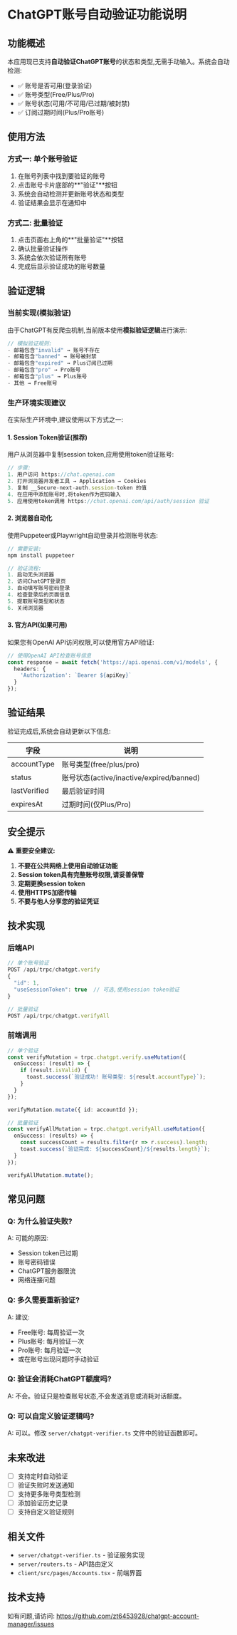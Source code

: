 # ChatGPT账号自动验证功能说明

## 功能概述

本应用现已支持**自动验证ChatGPT账号**的状态和类型,无需手动输入。系统会自动检测:

- ✅ 账号是否可用(登录验证)
- ✅ 账号类型(Free/Plus/Pro)
- ✅ 账号状态(可用/不可用/已过期/被封禁)
- ✅ 订阅过期时间(Plus/Pro账号)

## 使用方法

### 方式一: 单个账号验证

1. 在账号列表中找到要验证的账号
2. 点击账号卡片底部的**"验证"**按钮
3. 系统会自动检测并更新账号状态和类型
4. 验证结果会显示在通知中

### 方式二: 批量验证

1. 点击页面右上角的**"批量验证"**按钮
2. 确认批量验证操作
3. 系统会依次验证所有账号
4. 完成后显示验证成功的账号数量

## 验证逻辑

### 当前实现(模拟验证)

由于ChatGPT有反爬虫机制,当前版本使用**模拟验证逻辑**进行演示:

```typescript
// 模拟验证规则:
- 邮箱包含"invalid" → 账号不存在
- 邮箱包含"banned" → 账号被封禁
- 邮箱包含"expired" → Plus订阅已过期
- 邮箱包含"pro" → Pro账号
- 邮箱包含"plus" → Plus账号
- 其他 → Free账号
```

### 生产环境实现建议

在实际生产环境中,建议使用以下方式之一:

#### 1. Session Token验证(推荐)

用户从浏览器中复制session token,应用使用token验证账号:

```typescript
// 步骤:
1. 用户访问 https://chat.openai.com
2. 打开浏览器开发者工具 → Application → Cookies
3. 复制 __Secure-next-auth.session-token 的值
4. 在应用中添加账号时,将token作为密码输入
5. 应用使用token调用 https://chat.openai.com/api/auth/session 验证
```

#### 2. 浏览器自动化

使用Puppeteer或Playwright自动登录并检测账号状态:

```typescript
// 需要安装:
npm install puppeteer

// 验证流程:
1. 启动无头浏览器
2. 访问ChatGPT登录页
3. 自动填写账号密码登录
4. 检查登录后的页面信息
5. 提取账号类型和状态
6. 关闭浏览器
```

#### 3. 官方API(如果可用)

如果您有OpenAI API访问权限,可以使用官方API验证:

```typescript
// 使用OpenAI API检查账号信息
const response = await fetch('https://api.openai.com/v1/models', {
  headers: {
    'Authorization': `Bearer ${apiKey}`
  }
});
```

## 验证结果

验证完成后,系统会自动更新以下信息:

| 字段 | 说明 |
|------|------|
| accountType | 账号类型(free/plus/pro) |
| status | 账号状态(active/inactive/expired/banned) |
| lastVerified | 最后验证时间 |
| expiresAt | 过期时间(仅Plus/Pro) |

## 安全提示

⚠️ **重要安全建议:**

1. **不要在公共网络上使用自动验证功能**
2. **Session token具有完整账号权限,请妥善保管**
3. **定期更换session token**
4. **使用HTTPS加密传输**
5. **不要与他人分享您的验证凭证**

## 技术实现

### 后端API

```typescript
// 单个账号验证
POST /api/trpc/chatgpt.verify
{
  "id": 1,
  "useSessionToken": true  // 可选,使用session token验证
}

// 批量验证
POST /api/trpc/chatgpt.verifyAll
```

### 前端调用

```typescript
// 单个验证
const verifyMutation = trpc.chatgpt.verify.useMutation({
  onSuccess: (result) => {
    if (result.isValid) {
      toast.success(`验证成功! 账号类型: ${result.accountType}`);
    }
  }
});

verifyMutation.mutate({ id: accountId });

// 批量验证
const verifyAllMutation = trpc.chatgpt.verifyAll.useMutation({
  onSuccess: (results) => {
    const successCount = results.filter(r => r.success).length;
    toast.success(`验证完成: ${successCount}/${results.length}`);
  }
});

verifyAllMutation.mutate();
```

## 常见问题

### Q: 为什么验证失败?

A: 可能的原因:
- Session token已过期
- 账号密码错误
- ChatGPT服务器限流
- 网络连接问题

### Q: 多久需要重新验证?

A: 建议:
- Free账号: 每周验证一次
- Plus账号: 每月验证一次
- Pro账号: 每月验证一次
- 或在账号出现问题时手动验证

### Q: 验证会消耗ChatGPT额度吗?

A: 不会。验证只是检查账号状态,不会发送消息或消耗对话额度。

### Q: 可以自定义验证逻辑吗?

A: 可以。修改 `server/chatgpt-verifier.ts` 文件中的验证函数即可。

## 未来改进

- [ ] 支持定时自动验证
- [ ] 验证失败时发送通知
- [ ] 支持更多账号类型检测
- [ ] 添加验证历史记录
- [ ] 支持自定义验证规则

## 相关文件

- `server/chatgpt-verifier.ts` - 验证服务实现
- `server/routers.ts` - API路由定义
- `client/src/pages/Accounts.tsx` - 前端界面

## 技术支持

如有问题,请访问: https://github.com/zt6453928/chatgpt-account-manager/issues

